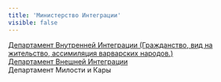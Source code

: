 ```yaml
---
title: 'Министерство Интеграции'
visible: false
---
```


[Департамент Внутренней Интеграции (Гражданство, вид на жительство, ассимиляция варварских народов.)](http://lambopedia.ru/svyashennoe-korolevstvo-lambotero/nashi-ministerstva/ministerstvo-integracii/departament-vnutrennei-integracii)  
[Департамент Внешней Интеграции  ](http://lambopedia.ru/svyashennoe-korolevstvo-lambotero/nashi-ministerstva/ministerstvo-integracii/departament-vneshnei-integracii)  
Департамент Милости и Кары  